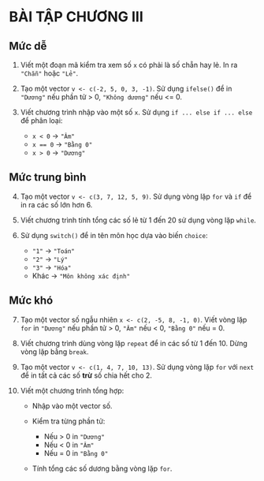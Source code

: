# **BÀI TẬP CHƯƠNG III**
## **Mức dễ**

1. Viết một đoạn mã kiểm tra xem số `x` có phải là số chẵn hay lẻ. In ra `"Chẵn"` hoặc `"Lẻ"`.

2. Tạo một vector `v <- c(-2, 5, 0, 3, -1)`. Sử dụng `ifelse()` để in `"Dương"` nếu phần tử > 0, `"Không dương"` nếu <= 0.

3. Viết chương trình nhập vào một số `x`. Sử dụng `if ... else if ... else` để phân loại:

   * `x < 0` → `"Âm"`
   * `x == 0` → `"Bằng 0"`
   * `x > 0` → `"Dương"`

## **Mức trung bình**

4. Tạo một vector `v <- c(3, 7, 12, 5, 9)`. Sử dụng vòng lặp `for` và `if` để in ra các số lớn hơn 6.

5. Viết chương trình tính tổng các số lẻ từ 1 đến 20 sử dụng vòng lặp `while`.

6. Sử dụng `switch()` để in tên môn học dựa vào biến `choice`:

   * `"1"` → `"Toán"`
   * `"2"` → `"Lý"`
   * `"3"` → `"Hóa"`
   * Khác → `"Môn không xác định"`

## **Mức khó**

7. Tạo một vector số ngẫu nhiên `x <- c(2, -5, 8, -1, 0)`. Viết vòng lặp `for` in `"Dương"` nếu phần tử > 0, `"Âm"` nếu < 0, `"Bằng 0"` nếu = 0.

8. Viết chương trình dùng vòng lặp `repeat` để in các số từ 1 đến 10. Dừng vòng lặp bằng `break`.

9. Tạo một vector `v <- c(1, 4, 7, 10, 13)`. Sử dụng vòng lặp `for` với `next` để in tất cả các số **trừ** số chia hết cho 2.

10. Viết một chương trình tổng hợp:

    * Nhập vào một vector số.
    * Kiểm tra từng phần tử:

      * Nếu > 0 in `"Dương"`
      * Nếu < 0 in `"Âm"`
      * Nếu = 0 in `"Bằng 0"`
    * Tính tổng các số dương bằng vòng lặp `for`.